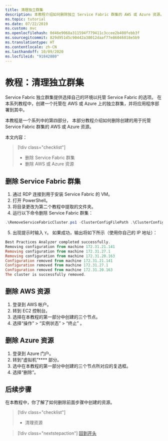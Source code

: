 ```yaml
---
title: 清理独立群集
description: 本教程介绍如何删除独立 Service Fabric 群集的 AWS 或 Azure 资源。
ms.topic: tutorial
ms.date: 07/22/2019
ms.custom: mvc
ms.openlocfilehash: 0d46e9068a311594f779411c3ccee2b408febb3f
ms.sourcegitcommit: 829d951d5c90442a38012daaf77e86046018e5b9
ms.translationtype: HT
ms.contentlocale: zh-CN
ms.lasthandoff: 10/09/2020
ms.locfileid: "91842880"
---
```

# <a name="tutorial-clean-up-your-standalone-cluster"></a>教程：清理独立群集

Service Fabric 独立群集提供选择自己的环境以托管 Service Fabric 的选项。 在本系列教程中，创建一个托管在 AWS 或 Azure 上的独立群集，并将应用程序部署到其中。

本教程是一个系列中的第四部分， 本部分教程介绍如何删除创建的用于托管 Service Fabric 群集的 AWS 或 Azure 资源。

本文内容：

> [!div class="checklist"]
> * 删除 Service Fabric 群集
> * 删除 AWS 或 Azure 资源

## <a name="remove-a-service-fabric-cluster"></a>删除 Service Fabric 群集

1. 通过 RDP 连接到用于安装 Service Fabric 的 VM。
2. 打开 PowerShell。
3. 将目录更改为第二个教程中提取的文件夹。
4. 运行以下命令删除 Service Fabric 群集：

  ```powershell
  .\RemoveServiceFabricCluster.ps1 -ClusterConfigFilePath .\ClusterConfig.Unsecure.MultiMachine.json
  ```

5. 出现提示时输入 `Y`。 如果成功，输出将如下所示（使用你自己的 IP 地址）：

  ```powershell
  Best Practices Analyzer completed successfully.
  Removing configuration from machine 172.31.21.141
  Removing configuration from machine 172.31.27.1
  Removing configuration from machine 172.31.20.163
  Configuration removed from machine 172.31.21.141
  Configuration removed from machine 172.31.27.1
  Configuration removed from machine 172.31.20.163
  The cluster is successfully removed.
  ```

## <a name="delete-aws-resources"></a>删除 AWS 资源

1. 登录到 AWS 帐户。
2. 转到 EC2 控制台。
3. 选择在本教程的第一部分中创建的三个节点。
4. 选择“操作” > “实例状态” > “终止”  。

## <a name="delete-azure-resources"></a>删除 Azure 资源

1. 登录到 Azure 门户。
2. 转到“虚拟机”**** 部分。
3. 选中在本教程的第一部分中创建的三个节点所对应的复选框。
4. 选择“删除”。

## <a name="next-steps"></a>后续步骤

在本教程中，你了解了如何删除前面步骤中创建的资源。

> [!div class="checklist"]
> * 清理资源

> [!div class="nextstepaction"]
> [回到开头](service-fabric-tutorial-standalone-create-infrastructure.md)
